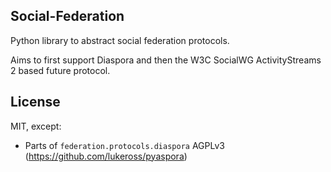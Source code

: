 ## Social-Federation

Python library to abstract social federation protocols.

Aims to first support Diaspora and then the W3C SocialWG ActivityStreams 2 based future protocol.

## License

MIT, except:

* Parts of `federation.protocols.diaspora` AGPLv3 (https://github.com/lukeross/pyaspora)
